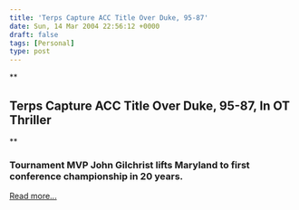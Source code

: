 ```yaml
---
title: 'Terps Capture ACC Title Over Duke, 95-87'
date: Sun, 14 Mar 2004 22:56:12 +0000
draft: false
tags: [Personal]
type: post
---
```


**

Terps Capture ACC Title Over Duke, 95-87, In OT Thriller
--------------------------------------------------------

**

### Tournament MVP John Gilchrist lifts Maryland to first conference championship in 20 years.

[Read more...](http://umterps.ocsn.com/sports/m-baskbl/recaps/031404aaa.html)